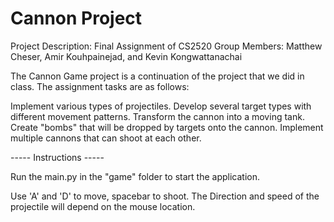 # Cannon Project

Project Description:
Final Assignment of CS2520 Group Members: Matthew Cheser, Amir Kouhpainejad, and Kevin Kongwattanachai



The Cannon Game project is a continuation of the project that we did in class. The assignment tasks are as follows:

Implement various types of projectiles.
Develop several target types with different movement patterns.
Transform the cannon into a moving tank.
Create "bombs" that will be dropped by targets onto the cannon.
Implement multiple cannons that can shoot at each other.

----- Instructions -----

Run the main.py in the "game" folder to start the application.

Use 'A' and 'D' to move, spacebar to shoot. 
The Direction and speed of the projectile will depend on the mouse location.
